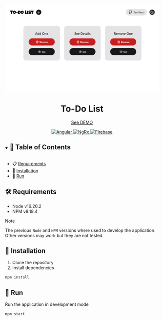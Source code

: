 <h1 align="center">
  <br>
    <img src="./docs/images/todo-list.png" alt="app" width=800" style="border-radius: 4px">
  <br>
  <br>
  To-Do List
</h1>

<div align="center">

[See DEMO](https://inditex-todos.web.app/ 'See demostration')

</div>

<div align="center">
  <a href="https://angular.io/" target="_blank">
    <img src="https://img.shields.io/badge/Angular-%23c3002f?logo=angular" alt="Angular">
  </a>
  </a>
    <a href="https://ngrx.io/" target="_blank">
    <img src="https://img.shields.io/badge/NgRx-4b334d?logo=ngrx" alt="NgRx">
  </a>
  </a>
    <a href="https://firebase.google.com/" target="_blank">
    <img src="https://img.shields.io/badge/Firebase-333333?logo=firebase" alt="Firebase">
  </a>
</div>

<details open="open">
<summary > <h2 style="display:inline-block">📖 Table of Contents</h2>  </summary>

- 📋 [Requirements](#requirements)
- 🔄 [Installation](#installation)
- 🚀 [Run](#run)

</details>

## <a name="requirements"></a> 🛠️ Requirements

- Node v16.20.2
- NPM v8.19.4

> [!NOTE]
> The previous `Node` and `NPM` versions where used to develop the application. Other versions may work but they are not tested.

## <a name="installation"></a> 🔄 Installation

1. Clone the repository
2. Install dependencies

```bash
npm install
```

## <a name="run"></a> 🚀 Run

Run the application in development mode

```bash
npm start
```
